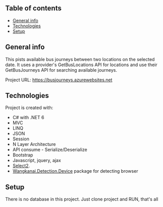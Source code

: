 ## Table of contents
* [General info](#general-info)
* [Technologies](#technologies)
* [Setup](#setup)

## General info
This pists available bus journeys between two locations on the selected date. It uses a provider's GetBusLocations API for locations and use their GetBusJourneys API for searching available journeys.

Project URL: https://busjourneys.azurewebsites.net
	
## Technologies
Project is created with:
* C# with .NET 6
* MVC
* LINQ
* JSON
* Session
* N Layer Architecture
* API consume - Serialize/Deserialize
* Bootstrap
* Javascript, jquery, ajax
* [Select2](https://github.com/select2/select2).
* [Wangkanai.Detection.Device](https://github.com/wangkanai/wangkanai/tree/main/Detection) package for detecting browser
	
## Setup
There is no database in this project.
Just clone project and RUN, that's all



